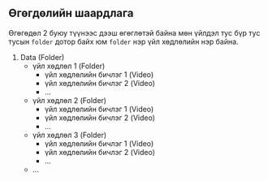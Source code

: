 ## Өгөгдөлийн шаардлага
Өгөгөдөл 2 буюу түүнээс дээш өгөглөтэй байна мөн үйлдэл тус бүр тус тусын `folder` дотор байх юм `folder` нэр үйл хөдлөлийн нэр байна.
1. Data (Folder)
   - үйл хөдлөл 1 (Folder)
      -  үйл хөдлөлийн бичлэг 1 (Video)
      -  үйл хөдлөлийн бичлэг 2 (Video)
      -  ...
   - үйл хөдлөл 2 (Folder)
      -  үйл хөдлөлийн бичлэг 1 (Video)
      -  үйл хөдлөлийн бичлэг 2 (Video)
      -  ...
   - үйл хөдлөл 3 (Folder)
      -  үйл хөдлөлийн бичлэг 1 (Video)
      -  үйл хөдлөлийн бичлэг 2 (Video)
      -  ...
   - ...
